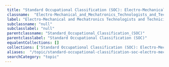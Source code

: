 ```yaml
--- 
 title: "Standard Occupational Classification (SOC): Electro-Mechanical and Mechatronics Technologists and Technicians" 
 classname:  "Electro-Mechanical_and_Mechatronics_Technologists_and_Technicians" 
 label: "Electro-Mechanical and Mechatronics Technologists and Technicians" 
 subclassname: "null" 
 subclasslabel: "null" 
 parentclassname: "Standard_Occupational_Classification_(SOC)" 
 parentclasslabel: "Standard Occupational Classification (SOC)" 
 equalentCollections: [] 
 collections: ['Standard Occupational Classification (SOC): Electro-Mechanical and Mechatronics Technologists and Technicians']
 aliases:  "/topic/standard-occupational-classification-soc-electro-mechanical-and-mechatronics-technologists-and-technicians"  
 searchCategory: "topic" 
---
```


